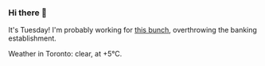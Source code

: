 ### Hi there :wave:

It's Tuesday! I'm probably working for [this bunch](https://github.com/kohofinancial), overthrowing the banking establishment.

Weather in Toronto: clear, at +5°C.
